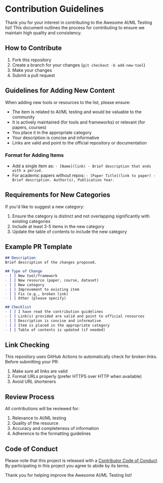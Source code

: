 # Contribution Guidelines

Thank you for your interest in contributing to the Awesome AI/ML Testing list! This document outlines the process for contributing to ensure we maintain high quality and consistency.

## How to Contribute

1. Fork this repository
2. Create a branch for your changes (`git checkout -b add-new-tool`)
3. Make your changes
4. Submit a pull request

## Guidelines for Adding New Content

When adding new tools or resources to the list, please ensure:

- The item is related to AI/ML testing and would be valuable to the community
- It is actively maintained (for tools and frameworks) or relevant (for papers, courses)
- You place it in the appropriate category
- Your description is concise and informative
- Links are valid and point to the official repository or documentation

### Format for Adding Items

- Add a single item as: `- [Name](link) - Brief description that ends with a period.`
- For academic papers without repos: `- [Paper Title](link to paper) - Brief description. Author(s), Publication Year.`

## Requirements for New Categories

If you'd like to suggest a new category:

1. Ensure the category is distinct and not overlapping significantly with existing categories
2. Include at least 3-5 items in the new category
3. Update the table of contents to include the new category

## Example PR Template

```markdown
## Description
Brief description of the changes proposed.

## Type of Change
- [ ] New tool/framework
- [ ] New resource (paper, course, dataset)
- [ ] New category
- [ ] Improvement to existing item
- [ ] Fix (e.g., broken link)
- [ ] Other (please specify)

## Checklist
- [ ] I have read the contribution guidelines
- [ ] Link(s) provided are valid and point to official resources
- [ ] Description is concise and informative
- [ ] Item is placed in the appropriate category
- [ ] Table of contents is updated (if needed)
```

## Link Checking

This repository uses GitHub Actions to automatically check for broken links. Before submitting your PR:

1. Make sure all links are valid
2. Format URLs properly (prefer HTTPS over HTTP when available)
3. Avoid URL shorteners

## Review Process

All contributions will be reviewed for:

1. Relevance to AI/ML testing
2. Quality of the resource
3. Accuracy and completeness of information
4. Adherence to the formatting guidelines

## Code of Conduct

Please note that this project is released with a [Contributor Code of Conduct](CODE_OF_CONDUCT.md). By participating in this project you agree to abide by its terms.

Thank you for helping improve the Awesome AI/ML Testing list!
